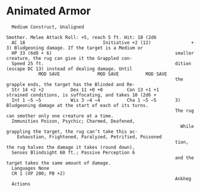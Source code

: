 # Animated Armor

      Medium Construct, Unaligned
                                                                   Smother. Melee Attack Roll: +5, reach 5 ft. Hit: 10 (2d6
      AC 18                             Initiative +2 (12)               + 3) Bludgeoning damage. If the target is a Medium or
      HP 33 (6d8 + 6)                                              smaller creature, the rug can give it the Grappled con-
      Speed 25 ft.                                                 dition (escape DC 13) instead of dealing damage. Until
                MOD SAVE              MOD SAVE          MOD SAVE
                                                                   the grapple ends, the target has the Blinded and Re-
      Str 14 +2 +2          Dex 11 +0 +0         Con 13 +1 +1      strained conditions, is suffocating, and takes 10 (2d6 +
      Int 1 −5 −5           Wis 3 −4 −4          Cha 1 −5 −5       3) Bludgeoning damage at the start of each of its turns.
                                                                   The rug can smother only one creature at a time.
      Immunities Poison, Psychic; Charmed, Deafened,
                                                                     While grappling the target, the rug can’t take this ac-
        Exhaustion, Frightened, Paralyzed, Petrified, Poisoned
                                                                   tion, the rug halves the damage it takes (round down),
      Senses Blindsight 60 ft.; Passive Perception 6
                                                                   and the target takes the same amount of damage.
      Languages None
      CR 1 (XP 200; PB +2)
                                                                   Ankheg
      Actions
